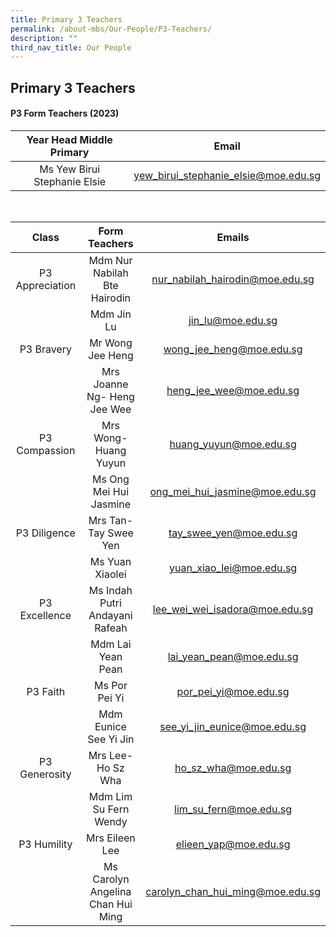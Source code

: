 ```yaml
---
title: Primary 3 Teachers
permalink: /about-mbs/Our-People/P3-Teachers/
description: ""
third_nav_title: Our People
---
```

## Primary 3 Teachers

#### P3 Form Teachers (2023)

| Year Head Middle Primary           |                   Email                  |
|:----------------------------------:|:----------------------------------------:|
| Ms Yew Birui Stephanie Elsie       | yew_birui_stephanie_elsie@moe.edu.sg     |

<br>


|          Class         |       Form Teachers               |             Emails               |
|:----------------------:|:---------------------------------:|:--------------------------------:|
| P3 Appreciation        | Mdm Nur Nabilah Bte Hairodin      | nur_nabilah_hairodin@moe.edu.sg  |
|                        | Mdm Jin Lu                        | jin_lu@moe.edu.sg                |
| P3 Bravery             | Mr Wong Jee Heng                  | wong_jee_heng@moe.edu.sg         |
|                        | Mrs Joanne Ng- Heng Jee Wee       | heng_jee_wee@moe.edu.sg          |
| P3 Compassion          | Mrs Wong-Huang Yuyun              | huang_yuyun@moe.edu.sg           |
|                        | Ms Ong Mei Hui Jasmine            | ong_mei_hui_jasmine@moe.edu.sg   |
| P3 Diligence           | Mrs Tan-Tay Swee Yen              | tay_swee_yen@moe.edu.sg          |
|                        | Ms Yuan Xiaolei                   | yuan_xiao_lei@moe.edu.sg         |
| P3 Excellence          | Ms Indah Putri Andayani Rafeah    | lee_wei_wei_isadora@moe.edu.sg   |
|                        | Mdm Lai Yean Pean                 | lai_yean_pean@moe.edu.sg         |
| P3 Faith               | Ms Por Pei Yi                     | por_pei_yi@moe.edu.sg            |
|                        | Mdm Eunice See Yi Jin             | see_yi_jin_eunice@moe.edu.sg     |
| P3 Generosity          | Mrs Lee-Ho Sz Wha                 | ho_sz_wha@moe.edu.sg             |
|                        | Mdm Lim Su Fern Wendy             | lim_su_fern@moe.edu.sg           |
| P3 Humility            | Mrs Eileen Lee                    | elieen_yap@moe.edu.sg            |
|                        | Ms Carolyn Angelina Chan Hui Ming |  carolyn_chan_hui_ming@moe.edu.sg|      
